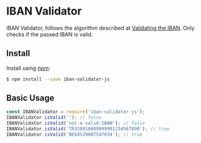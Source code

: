# IBAN Validator

IBAN Validator, follows the algorithm described at [Validating the IBAN](https://en.wikipedia.org/wiki/International_Bank_Account_Number). Only checks if the passed IBAN is valid.

## Install

Install using [npm](https://www.npmjs.com/):

```sh
$ npm install --save iban-validator-js
```

## Basic Usage

```js
const IBANValidator = require('iban-validator-js');
IBANValidator.isValid(''); // false
IBANValidator.isValid('not-a-valid-IBAN'); // false
IBANValidator.isValid('TR320010009999901234567890'); // true
IBANValidator.isValid('BE68539007547034'); // true
```
